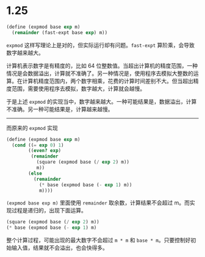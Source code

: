 # 1.25

``` Scheme
(define (expmod base exp m)
  (remainder (fast-expt base exp) m)) 
```

`expmod` 这样写理论上是对的，但实际运行却有问题。`fast-expt` 算阶乘，会导致数字越来越大。

计算机表示数字是有精度的，比如 64 位整数值。当超出计算机的精度范围，一种情况是会数据溢出，计算就不准确了。另一种情况是，使用程序去模拟大整数的运算。在计算机精度范围内，两个数字相乘，花费的计算时间差别不大。但当超出精度范围，需要使用程序去模拟，数字越大，计算就会越慢。

于是上述 `expmod` 的实现当中，数字越来越大。一种可能结果是，数据溢出，计算不准确。另一种可能结果是，计算越来越慢。

------

而原来的 `expmod` 实现

``` Scheme
(define (expmod base exp m)
  (cond ((= exp 0) 1)
        ((even? exp)
         (remainder 
           (square (expmod base (/ exp 2) m))
           m))
        (else
          (remainder 
            (* base (expmod base (- exp 1) m))
            m))))
```

`(expmod base exp m)` 里面使用 `remainder` 取余数，计算结果不会超过 m。而实现过程是递归的，出现下面运算。

``` Scheme
(square (expmod base (/ exp 2) m))
(* base (expmod base (- exp 1) m)
```

整个计算过程，可能出现的最大数字不会超过 `m * m` 和 `base * m`。只要控制好初始输入值，结果就不会溢出，也会快得多。
